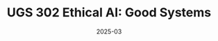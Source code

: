 ---
title: "UGS 302 Ethical AI: Good Systems"
collection: teaching
type: "Guest Lecturer"
permalink: /teaching/2025s-UGS302
venue: "The University of Texas at Austin"
date: 2025-03
location: "Austin, TX"
---